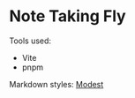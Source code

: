 # Note Taking Fly

Tools used:
- Vite
- pnpm

Markdown styles: [Modest](https://github.com/markdowncss/modest)
